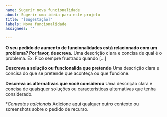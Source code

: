 ```yaml
---
name: Sugerir nova funcionalidade
about: Sugerir uma ideia para este projeto
title: "[Sugestação]"
labels: Nova funcionalidade
assignees: ''

---
```


**O seu pedido de aumento de funcionalidades está relacionado com um problema? Por favor, descreva.**
Uma descrição clara e concisa de qual é o problema. Ex. Fico sempre frustrado quando [...]

**Descreva a solução ou funcionalida que pretende**
Uma descrição clara e concisa do que se pretende que aconteça ou que funcione.

**Descreva as alternativas que você considerou**
Uma descrição clara e concisa de quaisquer soluções ou características alternativas que tenha considerado.

**Contextos adicionais*
Adicione aqui qualquer outro contexto ou screenshots sobre o pedido de recurso.

